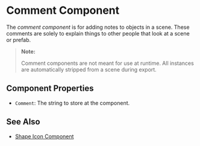 # Comment Component

The *comment component* is for adding notes to objects in a scene. These comments are solely to explain things to other people that look at a scene or prefab.

> **Note:**
>
> Comment components are not meant for use at runtime. All instances are automatically stripped from a scene during export.

## Component Properties

* `Comment`: The string to store at the component.

## See Also

* [Shape Icon Component](shape-icon-component.md)
